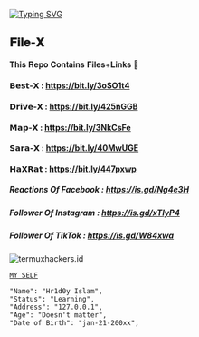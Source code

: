 <a href="https://git.io/typing-svg"><img src="https://readme-typing-svg.herokuapp.com?font=Fira+Code&weight=700&size=30&pause=1000&color=00F711FF&width=460&height=70&lines=USEFULL+MOD+APKS+FOR+FREE" alt="Typing SVG" /></a>
## 𝐅𝐢𝐥𝐞-𝐗 
𝐓𝐡𝐢𝐬 𝐑𝐞𝐩𝐨 𝐂𝐨𝐧𝐭𝐚𝐢𝐧𝐬 𝐅𝐢𝐥𝐞𝐬+𝐋𝐢𝐧𝐤𝐬 📑

#### 𝗕𝗲𝘀𝘁-𝗫 : https://bit.ly/3oSO1t4

#### 𝗗𝗿𝗶𝘃𝗲-𝗫 : https://bit.ly/425nGGB

#### 𝗠𝗮𝗽-𝗫 : https://bit.ly/3NkCsFe

#### 𝗦𝗮𝗿𝗮-𝗫 : https://bit.ly/40MwUGE

#### 𝗛𝗮𝗫𝗥𝗮𝘁 : https://bit.ly/447pxwp


##### Reactions Of Facebook : https://is.gd/Ng4e3H

##### Follower Of Instagram : https://is.gd/xTlyP4

##### Follower Of TikTok : https://is.gd/W84xwa


<p align=left> <img src=https://komarev.com/ghpvc/?username=termuxhackers-id alt=termuxhackers.id /> </p>

[`MY SELF`](https://github.com/h4x3r1)

```
"Name": "Hr1d0y Islam",
"Status": "Learning",
"Address": "127.0.0.1",
"Age": "Doesn't matter",
"Date of Birth": "jan-21-200xx",
   
```
